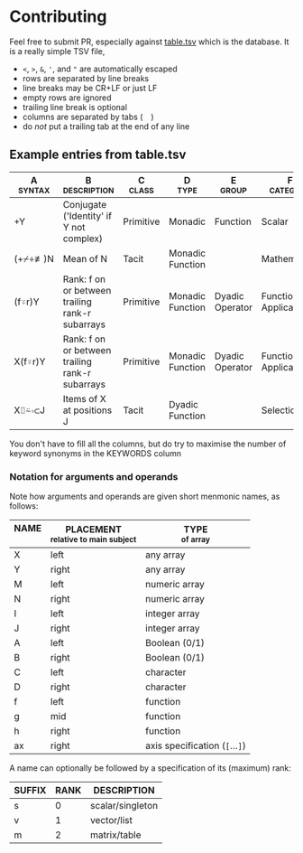 # Contributing

Feel free to submit PR, especially against [table.tsv](table.tsv) which is the database. It is a really simple TSV file, 

- `<`, `>`, `&`, `'`, and `"` are automatically escaped
- rows are separated by line breaks
- line breaks may be CR+LF or just LF
- empty rows are ignored
- trailing line break is optional
- columns are separated by tabs (`	`)
- do *not* put a trailing tab at the end of any line

## Example entries from table.tsv

|A<br><sup>SYNTAX</sup>|B<br><sup>DESCRIPTION</sup>|C<br><sup>CLASS</sup>|D<br><sup>TYPE</sup>|E<br><sup>GROUP</sup>|F<br><sup>CATEGORY</sup>|G<br><sup>KEYWORDS</sup>|
|------|-----------|-----|----|-----|---------|--------|
| +Y   |Conjugate ('Identity' if Y not complex)|Primitive|Monadic|Function|Scalar|Function|Mathematical|plus complex|
|(+⌿÷≢)N|Mean of N|Tacit|Monadic Function| |Mathematical|average arithmeticmean|
|(f⍤r)Y|Rank: f on or between trailing rank-r subarrays|Primitive|Monadic Function|Dyadic Operator|Function Application|	jotdiaeresis rank paw|
|X(f⍤r)Y|Rank: f on or between trailing rank-r subarrays|Primitive|Monadic Function|Dyadic Operator|Function Application|	jotdiaeresis rank paw|
|X⌷⍨∘⊂J|Items of X at positions J|Tacit|Dyadic Function| |Selection|index|

You don't have to fill all the columns, but do try to maximise the number of keyword synonyms in the KEYWORDS column

### Notation for arguments and operands

Note how arguments and operands are given short menmonic names, as follows:

|NAME<br> |PLACEMENT<br><sup>relative to main subject</sub>|TYPE<br><sup>of array</sup>|
| - | - | -|
|X|left|any array|
|Y|right|any array|
|M|left|numeric array|
|N|right|numeric array|
|I|left|integer array|
|J|right|integer array|
|A|left|Boolean (0/1)|
|B|right|Boolean (0/1)|
|C|left|character|
|D|right|character|
|f|left|function|
|g|mid|function|
|h|right|function|
|ax|right|axis specification (`[`…`]`)|

A name can optionally be followed by a specification of its (maximum) rank:

|SUFFIX|RANK|DESCRIPTION|
| - | - | -|
|s|0|scalar/singleton|
|v|1|vector/list|
|m|2|matrix/table|
